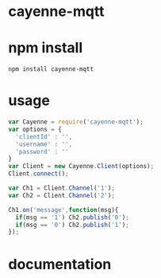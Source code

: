 cayenne-mqtt
============

# npm install

````
npm install cayenne-mqtt
````

# usage

````javascript
var Cayenne = require('cayenne-mqtt');
var options = {
  'clientId' : '',
  'username' : '',
  'password' : ''
}
var Client = new Cayenne.Client(options);
Client.connect();

var Ch1 = Client.Channel('1');
var Ch2 = Client.Channel('2');

Ch1.on('message',function(msg){   
  if(msg == '1') Ch2.publish('0');
  if(msg == '0') Ch2.publish('1');
});

````

# documentation


